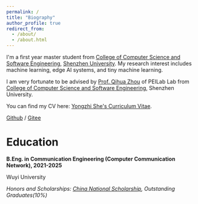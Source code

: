 ```yaml
---
permalink: /
title: "Biography"
author_profile: true
redirect_from: 
  - /about/
  - /about.html
---
```


I'm a first year master student from [College of Computer Science and Software Engineering](https://csse.szu.edu.cn/), [Shenzhen University](https://www.szu.edu.cn/). My research interest includes machine learning, edge AI systems, and tiny machine learning.

I am very fortunate to be advised by [Prof. Qihua Zhou](https://qihuazhou.github.io/) of PEILab Lab from [College of Computer Science and Software Engineering]([https://cs.pku.edu.cn/](https://csse.szu.edu.cn/)), Shenzhen University. 

You can find my CV here: [Yongzhi She's Curriculum Vitae](../assets/Curriculum_Vitae.pdf).

[Github](https://github.com/yongzhishe) / [Gitee](https://gitee.com/a2455698722)

Education
======
**B.Eng. in Communication Engineering (Computer Communication Network), 2021-2025**

Wuyi University

*Honors and Scholarships: [China National Scholarship](http://www.moe.gov.cn/srcsite/A05/s7505/202412/t20241230_1172663.html), Outstanding Graduates(10%)*
